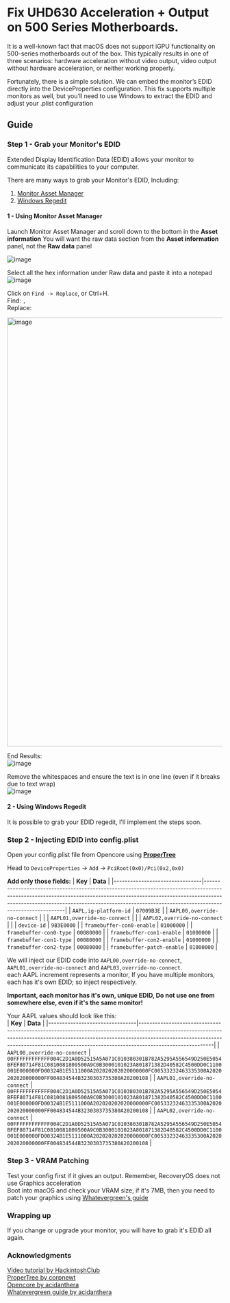 # Fix UHD630 Acceleration + Output on 500 Series Motherboards. 
It is a well-known fact that macOS does not support iGPU functionality on 500-series motherboards out of the box. This typically results in one of three scenarios: hardware acceleration without video output, video output without hardware acceleration, or neither working properly.

Fortunately, there is a simple solution. We can embed the monitor’s EDID directly into the DeviceProperties configuration. This fix supports multiple monitors as well, but you’ll need to use Windows to extract the EDID and adjust your .plist configuration 

## Guide  
### Step 1  - Grab your Monitor's EDID
Extended Display Identification Data (EDID) allows your monitor to communicate its capabilities to your computer.

There are many ways to grab your Monitor's EDID, Including:
1. [Monitor Asset Manager](#monitor-asset-manager)
2. [Windows Regedit](#windows-regedit)

#### 1 - Using Monitor Asset Manager
Launch Monitor Asset Manager and scroll down to the bottom in the **Asset information**
You will want the raw data section from the **Asset information** panel, not the **Raw data** panel   

![image](https://github.com/user-attachments/assets/10d1a8fc-4466-4948-938a-7be1908d03c1)   

Select all the hex information under Raw data and paste it into a notepad
![image](https://github.com/user-attachments/assets/98e187f5-a15e-4380-ab44-72c10c0ee91d)   

Click on ``Find -> Replace``, or Ctrl+H.  
Find: ``,``   
Replace: `` ``    

<img src="https://github.com/user-attachments/assets/6dfd1ca3-0693-4d08-8afe-0d3ff99ddaea" alt="image" width="1000"/>

End Results:   
![image](https://github.com/user-attachments/assets/8256f47c-ff23-4320-bf5d-e37ccf9aae48)

Remove the whitespaces and ensure the text is in one line (even if it breaks due to text wrap)    
![image](https://github.com/user-attachments/assets/9d9c4e02-a604-4de8-b0bd-81a69def9607)

#### 2 - Using Windows Regedit
It is possible to grab your EDID regedit, I'll implement the steps soon.


### Step 2  - Injecting EDID into config.plist   

Open your config.plist file from Opencore using [**ProperTree**](https://github.com/corpnewt/ProperTree)   

Head to ``DeviceProperties`` -> ``Add`` -> ``PciRoot(0x0)/Pci(0x2,0x0)``  

**Add only those fields:**
| **Key**                        | **Data**                                                                                                                                                                                                                                                   |
|--------------------------------|---------------------------------------------------------------------------------------------------------------------------------------------------------------------------------------------------------------------------------------------------------------------|
| `AAPL,ig-platform-id`          | `07009B3E`                                                                                                                                                                                                                                                          |
| `AAPL00,override-no-connect`   |  |
| `AAPL01,override-no-connect`   |  |
| `AAPL02,override-no-connect`   |  |
| `device-id`                    | `9B3E0000`                                                                                                                                                                                                                                                          |
| `framebuffer-con0-enable`      | `01000000`                                                                                                                                                                                                                                                          |
| `framebuffer-con0-type`        | `00080000`                                                                                                                                                                                                                                                          |
| `framebuffer-con1-enable`      | `01000000`                                                                                                                                                                                                                                                          |
| `framebuffer-con1-type`        | `00080000`                                                                                                                                                                                                                                                          |
| `framebuffer-con2-enable`      | `01000000`                                                                                                                                                                                                                                                          |
| `framebuffer-con2-type`        | `00080000`                                                                                                                                                                                                                                                          |
| `framebuffer-patch-enable`     | `01000000`                                                                                                                                                                                                                                                          |  


We will inject our EDID code into ``AAPL00,override-no-connect``, ``AAPL01,override-no-connect`` and ``AAPL03,override-no-connect``.   
each AAPL increment represents a monitor, If you have multiple monitors, each has it's own EDID; so inject respectively.   

**Important, each monitor has it's own, unique EDID, Do not use one from somewhere else, even if it's the same monitor!**   

Your AAPL values should look like this:  
| **Key**                        | **Data**                                                                                                                                                                                                                                                   |
|--------------------------------|---------------------------------------------------------------------------------------------------------------------------------------------------------------------------------------------------------------------------------------------------------------------|
| `AAPL00,override-no-connect`   | `00FFFFFFFFFFFF004C2D1A0D52515A5A071C010380301B782A5295A556549D250E5054BFEF80714F81C0810081809500A9C0B3000101023A801871382D40582C4500DD0C1100001E000000FD00324B1E5111000A202020202020000000FC00533232463335300A2020202020000000FF004834544B3230303735380A20200108` |
| `AAPL01,override-no-connect`   | `00FFFFFFFFFFFF004C2D1A0D52515A5A071C010380301B782A5295A556549D250E5054BFEF80714F81C0810081809500A9C0B3000101023A801871382D40582C4500DD0C1100001E000000FD00324B1E5111000A202020202020000000FC00533232463335300A2020202020000000FF004834544B3230303735380A20200108` |
| `AAPL02,override-no-connect`   | `00FFFFFFFFFFFF004C2D1A0D52515A5A071C010380301B782A5295A556549D250E5054BFEF80714F81C0810081809500A9C0B3000101023A801871382D40582C4500DD0C1100001E000000FD00324B1E5111000A202020202020000000FC00533232463335300A2020202020000000FF004834544B3230303735380A20200108` |

### Step 3 - VRAM Patching   
Test your config first if it gives an output. Remember, RecoveryOS does not use Graphics acceleration   
Boot into macOS and check your VRAM size, if it's 7MB, then you need to patch your graphics using [Whatevergreen's guide](https://github.com/acidanthera/WhateverGreen/blob/master/Manual/FAQ.IntelHD.en.md)   

### Wrapping up   
If you change or upgrade your monitor, you will have to grab it's EDID all again.

### Acknowledgments 
[Video tutorial by HackintoshClub](https://www.bilibili.com/video/BV1UW4y1J7J2/)  
[ProperTree by corpnewt](https://github.com/corpnewt/ProperTree)   
[Opencore by acidanthera](https://github.com/acidanthera/OpenCorePkg)   
[Whatevergreen guide by acidanthera](https://github.com/acidanthera/WhateverGreen/blob/master/Manual/FAQ.IntelHD.en.md#intel-uhd-graphics-610-655-coffee-lake-and-comet-lake-processors)

